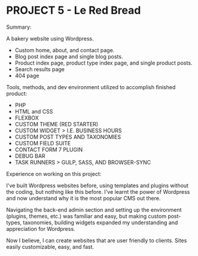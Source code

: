 # PROJECT 5 - Le Red Bread

Summary:

A bakery website using Wordpress.

- Custom home, about, and contact page.
- Blog post index page and single blog posts.
- Product index page, product type index page, and single product posts.
- Search results page
- 404 page

Tools, methods, and dev environment utilized to accomplish finished product:

- PHP
- HTML and CSS
- FLEXBOX
- CUSTOM THEME (RED STARTER)
- CUSTOM WIDGET > I.E. BUSINESS HOURS
- CUSTOM POST TYPES AND TAXONOMIES
- CUSTOM FIELD SUITE
- CONTACT FORM 7 PLUGIN
- DEBUG BAR
- TASK RUNNERS > GULP, SASS, AND BROWSER-SYNC

Experience on working on this project:

I've built Wordpress websites before, using templates and plugins without the coding, but nothing like this before.
I've learnt the power of Wordpress and now understand why it is the most popular CMS out there.  

Navigating the back-end admin section and setting up the environment (plugins, themes, etc.) was familiar and easy, but
making custom post-types, taxonomies, building widgets expanded my understanding and appreciation for Wordpress.

Now I believe, I can create websites that are user friendly to clients.  Sites easily customizable, easy, and fast.
